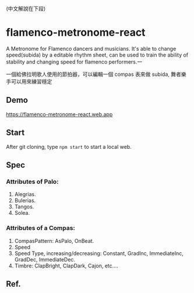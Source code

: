 (中文解說在下段)

# flamenco-metronome-react
A Metronome for Flamenco dancers and musicians.
It's able to change speed(subida) by a editable rhythm sheet, can be used to train the ability of stability and changing speed for flamenco performers.一

一個給佛拉明歌人使用的節拍器，可以編輯一個 compas 表來做 subida, 舞者樂手可以用來練習穩定

## Demo
https://flamenco-metronome-react.web.app

## Start
After git cloning, type `npm start` to start a local web.

## Spec

### Attributes of Palo:

1. Alegrias.
2. Bulerias.
3. Tangos.
4. Solea.

### Attributes of a Compas:

1. CompasPattern: AsPalo, OnBeat.
2. Speed
3. Speed Type, increasing/decreasing: Constant, GradInc, ImmediateInc, GradDec, ImmediateDec.
4. Timbre: ClapBright, ClapDark, Cajon, etc....

## Ref.
